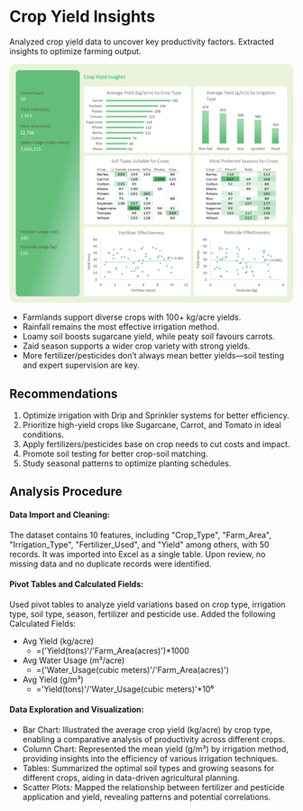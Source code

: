 # Crop Yield Insights
Analyzed crop yield data to uncover key productivity factors. Extracted insights to optimize farming output.

![crop yield report.jpg](https://github.com/jakejosh6751/Crop-Yield-Insights/blob/main/crop%20yield%20report.jpg)

- Farmlands support diverse crops with 100+ kg/acre yields.
- Rainfall remains the most effective irrigation method.
- Loamy soil boosts sugarcane yield, while peaty soil favours carrots.
- Zaid season supports a wider crop variety with strong yields.
- More fertilizer/pesticides don’t always mean better yields—soil testing and expert supervision are key.

## Recommendations
1. Optimize irrigation with Drip and Sprinkler systems for better efficiency.
2. Prioritize high-yield crops like Sugarcane, Carrot, and Tomato in ideal conditions.
3. Apply fertilizers/pesticides base on crop needs to cut costs and impact.
4. Promote soil testing for better crop-soil matching.
5. Study seasonal patterns to optimize planting schedules.

## Analysis Procedure

#### Data Import and Cleaning:
The dataset contains 10 features, including "Crop_Type", "Farm_Area", "Irrigation_Type", "Fertilizer_Used", and "Yield" among others, with 50 records. It was imported into Excel as a single table. Upon review, no missing data and no duplicate records were identified.

#### Pivot Tables and Calculated Fields:
Used pivot tables to analyze yield variations based on crop type, irrigation type, soil type, season, fertilizer and pesticide use.
Added the following Calculated Fields:

- Avg Yield (kg/acre)
  * =('Yield(tons)'/'Farm_Area(acres)')*1000
- Avg Water Usage (m³/acre)
  * =('Water_Usage(cubic meters)'/'Farm_Area(acres)')
- Avg Yield (g/m³)
  * ='Yield(tons)'/'Water_Usage(cubic meters)'*10⁶
  
#### Data Exploration and Visualization:
- Bar Chart: Illustrated the average crop yield (kg/acre) by crop type, enabling a comparative analysis of productivity across different crops.
- Column Chart: Represented the mean yield (g/m³) by irrigation method, providing insights into the efficiency of various irrigation techniques.
- Tables: Summarized the optimal soil types and growing seasons for different crops, aiding in data-driven agricultural planning.
- Scatter Plots: Mapped the relationship between fertilizer and pesticide application and yield, revealing patterns and potential correlations.
